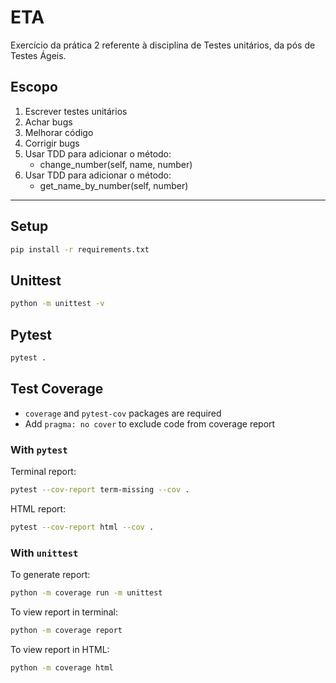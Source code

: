# ETA
Exercício da prática 2 referente à disciplina de Testes unitários, da pós de Testes Ágeis.

## Escopo
 1. Escrever testes unitários 
 2. Achar bugs 
 3. Melhorar código 
 4. Corrigir bugs 
 5. Usar TDD para adicionar o método:
    * change_number(self, name, number)
 6. Usar TDD para adicionar o método:
    * get_name_by_number(self, number)

---
## Setup

```bash
pip install -r requirements.txt
```

## Unittest

```bash
python -m unittest -v
```

## Pytest

```bash
pytest .
```

## Test Coverage

- `coverage` and `pytest-cov` packages are required
- Add `pragma: no cover` to exclude code from coverage report

### With `pytest`

Terminal report:

 ```bash
pytest --cov-report term-missing --cov .
 ```

HTML report:

```bash
pytest --cov-report html --cov .
```

### With `unittest`

To generate report:

```bash
python -m coverage run -m unittest
```

To view report in terminal:

```bash
python -m coverage report
```

To view report in HTML:

```bash
python -m coverage html
```

